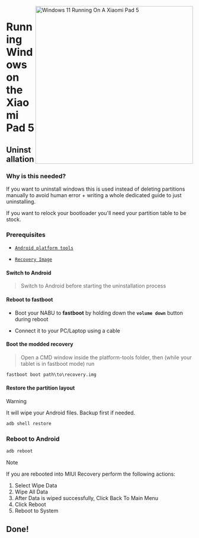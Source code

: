 <img align="right" src="https://raw.githubusercontent.com/erdilS/Port-Windows-11-Xiaomi-Pad-5/main/nabu.png" width="425" alt="Windows 11 Running On A Xiaomi Pad 5">

# Running Windows on the Xiaomi Pad 5

## Uninstallation

### Why is this needed?

If you want to uninstall windows this is used instead of deleting partitions manually to avoid human error + writing a whole dedicated guide to just uninstalling.

If you want to relock your bootloader you'll need your partition table to be stock.

### Prerequisites

- [```Android platform tools```](https://developer.android.com/studio/releases/platform-tools)
  
- [```Recovery Image```](https://github.com/erdilS/Port-Windows-11-Xiaomi-Pad-5/releases/download/1.0/recovery.img)

#### Switch to Android 
> Switch to Android before starting the uninstallation process

#### Reboot to fastboot
- Boot your NABU to **fastboot** by holding down the **`volume down`** button during reboot

- Connect it to your PC/Laptop using a cable

#### Boot the modded recovery
> Open a CMD window inside the platform-tools folder, then (while your tablet is in fastboot mode) run
```cmd
fastboot boot path\to\recovery.img
```

#### Restore the partition layout
> [!Warning]
> It will wipe your Android files. Backup first if needed.
```cmd
adb shell restore
```

### Reboot to Android 
```cmd
adb reboot 
```

> [!NOTE]
> If you are rebooted into MIUI Recovery perform the following actions:
> 1. Select Wipe Data
> 2. Wipe All Data
> 3. After Data is wiped successfully, Click Back To Main Menu
> 4. Click Reboot
> 5. Reboot to System

## Done!
